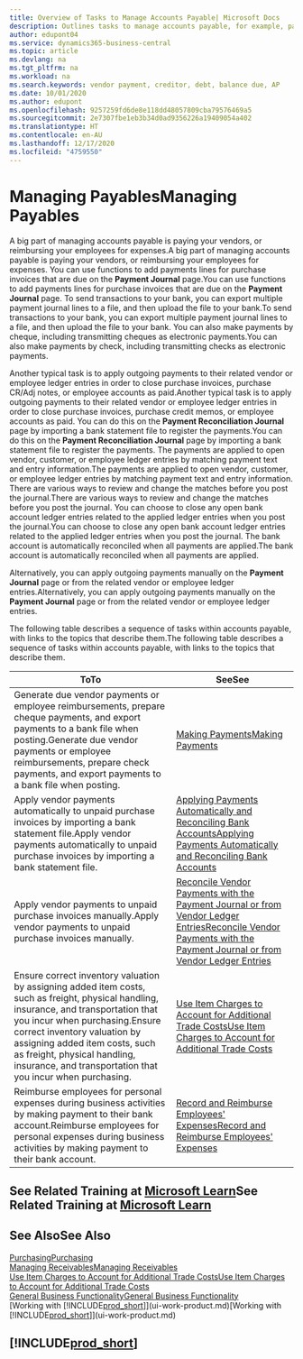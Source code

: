 ```yaml
---
title: Overview of Tasks to Manage Accounts Payable| Microsoft Docs
description: Outlines tasks to manage accounts payable, for example, paying creditors or applying outgoing payments to ledger entries to close invoices or credit memos.
author: edupont04
ms.service: dynamics365-business-central
ms.topic: article
ms.devlang: na
ms.tgt_pltfrm: na
ms.workload: na
ms.search.keywords: vendor payment, creditor, debt, balance due, AP
ms.date: 10/01/2020
ms.author: edupont
ms.openlocfilehash: 9257259fd6de8e118dd48057809cba79576469a5
ms.sourcegitcommit: 2e7307fbe1eb3b34d0ad9356226a19409054a402
ms.translationtype: HT
ms.contentlocale: en-AU
ms.lasthandoff: 12/17/2020
ms.locfileid: "4759550"
---
```

# <a name="managing-payables"></a><span data-ttu-id="af0ea-103">Managing Payables</span><span class="sxs-lookup"><span data-stu-id="af0ea-103">Managing Payables</span></span>

<span data-ttu-id="af0ea-104">A big part of managing accounts payable is paying your vendors, or reimbursing your employees for expenses.</span><span class="sxs-lookup"><span data-stu-id="af0ea-104">A big part of managing accounts payable is paying your vendors, or reimbursing your employees for expenses.</span></span> <span data-ttu-id="af0ea-105">You can use functions to add payments lines for purchase invoices that are due on the **Payment Journal** page.</span><span class="sxs-lookup"><span data-stu-id="af0ea-105">You can use functions to add payments lines for purchase invoices that are due on the **Payment Journal** page.</span></span> <span data-ttu-id="af0ea-106">To send transactions to your bank, you can export multiple payment journal lines to a file, and then upload the file to your bank.</span><span class="sxs-lookup"><span data-stu-id="af0ea-106">To send transactions to your bank, you can export multiple payment journal lines to a file, and then upload the file to your bank.</span></span> <span data-ttu-id="af0ea-107">You can also make payments by cheque, including transmitting cheques as electronic payments.</span><span class="sxs-lookup"><span data-stu-id="af0ea-107">You can also make payments by check, including transmitting checks as electronic payments.</span></span>

<span data-ttu-id="af0ea-108">Another typical task is to apply outgoing payments to their related vendor or employee ledger entries in order to close purchase invoices, purchase CR/Adj notes, or employee accounts as paid.</span><span class="sxs-lookup"><span data-stu-id="af0ea-108">Another typical task is to apply outgoing payments to their related vendor or employee ledger entries in order to close purchase invoices, purchase credit memos, or employee accounts as paid.</span></span> <span data-ttu-id="af0ea-109">You can do this on the **Payment Reconciliation Journal** page by importing a bank statement file to register the payments.</span><span class="sxs-lookup"><span data-stu-id="af0ea-109">You can do this on the **Payment Reconciliation Journal** page by importing a bank statement file to register the payments.</span></span> <span data-ttu-id="af0ea-110">The payments are applied to open vendor, customer, or employee ledger entries by matching payment text and entry information.</span><span class="sxs-lookup"><span data-stu-id="af0ea-110">The payments are applied to open vendor, customer, or employee ledger entries by matching payment text and entry information.</span></span> <span data-ttu-id="af0ea-111">There are various ways to review and change the matches before you post the journal.</span><span class="sxs-lookup"><span data-stu-id="af0ea-111">There are various ways to review and change the matches before you post the journal.</span></span> <span data-ttu-id="af0ea-112">You can choose to close any open bank account ledger entries related to the applied ledger entries when you post the journal.</span><span class="sxs-lookup"><span data-stu-id="af0ea-112">You can choose to close any open bank account ledger entries related to the applied ledger entries when you post the journal.</span></span> <span data-ttu-id="af0ea-113">The bank account is automatically reconciled when all payments are applied.</span><span class="sxs-lookup"><span data-stu-id="af0ea-113">The bank account is automatically reconciled when all payments are applied.</span></span>

<span data-ttu-id="af0ea-114">Alternatively, you can apply outgoing payments manually on the **Payment Journal** page or from the related vendor or employee ledger entries.</span><span class="sxs-lookup"><span data-stu-id="af0ea-114">Alternatively, you can apply outgoing payments manually on the **Payment Journal** page or from the related vendor or employee ledger entries.</span></span>

<span data-ttu-id="af0ea-115">The following table describes a sequence of tasks within accounts payable, with links to the topics that describe them.</span><span class="sxs-lookup"><span data-stu-id="af0ea-115">The following table describes a sequence of tasks within accounts payable, with links to the topics that describe them.</span></span>

| <span data-ttu-id="af0ea-116">To</span><span class="sxs-lookup"><span data-stu-id="af0ea-116">To</span></span> | <span data-ttu-id="af0ea-117">See</span><span class="sxs-lookup"><span data-stu-id="af0ea-117">See</span></span> |
| --- | --- |
| <span data-ttu-id="af0ea-118">Generate due vendor payments or employee reimbursements, prepare cheque payments, and export payments to a bank file when posting.</span><span class="sxs-lookup"><span data-stu-id="af0ea-118">Generate due vendor payments or employee reimbursements, prepare check payments, and export payments to a bank file when posting.</span></span> |[<span data-ttu-id="af0ea-119">Making Payments</span><span class="sxs-lookup"><span data-stu-id="af0ea-119">Making Payments</span></span>](payables-make-payments.md) |
| <span data-ttu-id="af0ea-120">Apply vendor payments automatically to unpaid purchase invoices by importing a bank statement file.</span><span class="sxs-lookup"><span data-stu-id="af0ea-120">Apply vendor payments automatically to unpaid purchase invoices by importing a bank statement file.</span></span> |[<span data-ttu-id="af0ea-121">Applying Payments Automatically and Reconciling Bank Accounts</span><span class="sxs-lookup"><span data-stu-id="af0ea-121">Applying Payments Automatically and Reconciling Bank Accounts</span></span>](receivables-apply-payments-auto-reconcile-bank-accounts.md) |
| <span data-ttu-id="af0ea-122">Apply vendor payments to unpaid purchase invoices manually.</span><span class="sxs-lookup"><span data-stu-id="af0ea-122">Apply vendor payments to unpaid purchase invoices manually.</span></span> |[<span data-ttu-id="af0ea-123">Reconcile Vendor Payments with the Payment Journal or from Vendor Ledger Entries</span><span class="sxs-lookup"><span data-stu-id="af0ea-123">Reconcile Vendor Payments with the Payment Journal or from Vendor Ledger Entries</span></span>](payables-how-apply-purchase-transactions-manually.md) |
|<span data-ttu-id="af0ea-124">Ensure correct inventory valuation by assigning added item costs, such as freight, physical handling, insurance, and transportation that you incur when purchasing.</span><span class="sxs-lookup"><span data-stu-id="af0ea-124">Ensure correct inventory valuation by assigning added item costs, such as freight, physical handling, insurance, and transportation that you incur when purchasing.</span></span>|[<span data-ttu-id="af0ea-125">Use Item Charges to Account for Additional Trade Costs</span><span class="sxs-lookup"><span data-stu-id="af0ea-125">Use Item Charges to Account for Additional Trade Costs</span></span>](payables-how-assign-item-charges.md)|
|<span data-ttu-id="af0ea-126">Reimburse employees for personal expenses during business activities by making payment to their bank account.</span><span class="sxs-lookup"><span data-stu-id="af0ea-126">Reimburse employees for personal expenses during business activities by making payment to their bank account.</span></span>|[<span data-ttu-id="af0ea-127">Record and Reimburse Employees' Expenses</span><span class="sxs-lookup"><span data-stu-id="af0ea-127">Record and Reimburse Employees' Expenses</span></span>](finance-how-record-reimburse-employee-expenses.md)|

## <a name="see-related-training-at-microsoft-learn"></a><span data-ttu-id="af0ea-128">See Related Training at [Microsoft Learn](/learn/paths/process-customer-vendor-payments-dynamics-365-business-central/)</span><span class="sxs-lookup"><span data-stu-id="af0ea-128">See Related Training at [Microsoft Learn](/learn/paths/process-customer-vendor-payments-dynamics-365-business-central/)</span></span>

## <a name="see-also"></a><span data-ttu-id="af0ea-129">See Also</span><span class="sxs-lookup"><span data-stu-id="af0ea-129">See Also</span></span>
[<span data-ttu-id="af0ea-130">Purchasing</span><span class="sxs-lookup"><span data-stu-id="af0ea-130">Purchasing</span></span>](purchasing-manage-purchasing.md)  
[<span data-ttu-id="af0ea-131">Managing Receivables</span><span class="sxs-lookup"><span data-stu-id="af0ea-131">Managing Receivables</span></span>](receivables-manage-receivables.md)  
[<span data-ttu-id="af0ea-132">Use Item Charges to Account for Additional Trade Costs</span><span class="sxs-lookup"><span data-stu-id="af0ea-132">Use Item Charges to Account for Additional Trade Costs</span></span>](payables-how-assign-item-charges.md)  
[<span data-ttu-id="af0ea-133">General Business Functionality</span><span class="sxs-lookup"><span data-stu-id="af0ea-133">General Business Functionality</span></span>](ui-across-business-areas.md)  
<span data-ttu-id="af0ea-134">[Working with [!INCLUDE[prod_short](includes/prod_short.md)]](ui-work-product.md)</span><span class="sxs-lookup"><span data-stu-id="af0ea-134">[Working with [!INCLUDE[prod_short](includes/prod_short.md)]](ui-work-product.md)</span></span>

## [!INCLUDE[prod_short](includes/free_trial_md.md)]  
